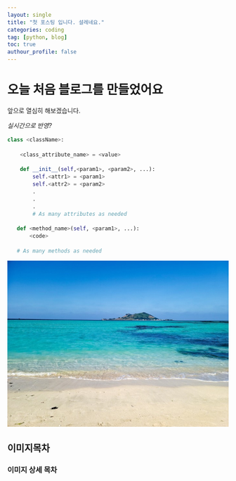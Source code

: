 ```yaml
---
layout: single
title: "첫 포스팅 입니다. 설레네요."
categories: coding
tag: [python, blog]
toc: true
authour_profile: false
---
```


# 오늘 처음 블로그를 만들었어요

앞으로 열심히 해보겠습니다.

*실시간으로 반영?*

```python
class <className>:

    <class_attribute_name> = <value>

    def __init__(self,<param1>, <param2>, ...):
        self.<attr1> = <param1>
        self.<attr2> = <param2>
        .
        .
        .
        # As many attributes as needed
    
   def <method_name>(self, <param1>, ...):
       <code>
       
   # As many methods as needed
```
![다운로드](../images/2021-12-10-first/다운로드-16391267275351.jpg)







## 이미지목차

### 이미지 상세 목차



